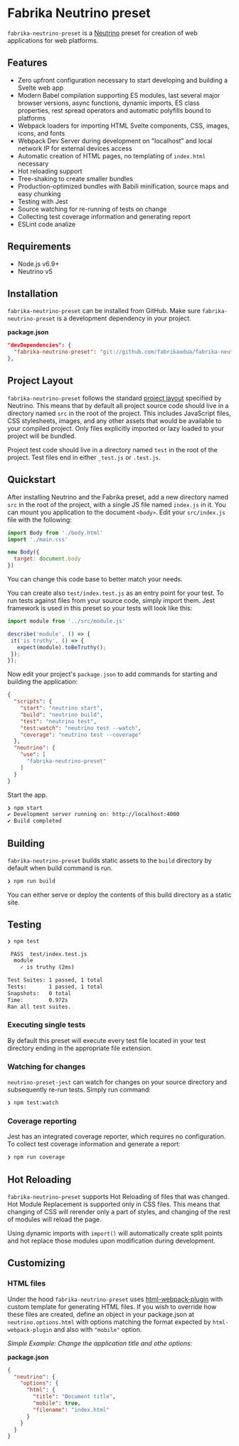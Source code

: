 # Fabrika Neutrino preset

`fabrika-neutrino-preset` is a [Neutrino](https://neutrino.js.org) preset for creation of web applications for web platforms.

## Features

- Zero upfront configuration necessary to start developing and building a Svelte web app
- Modern Babel compilation supporting ES modules, last several major browser versions, async functions, dynamic imports, ES class properties, rest spread operators and automatic polyfills bound to platforms
- Webpack loaders for importing HTML Svelte components, CSS, images, icons, and fonts
- Webpack Dev Server during development on "localhost" and local network IP for external devices access
- Automatic creation of HTML pages, no templating of `index.html` necessary
- Hot reloading support
- Tree-shaking to create smaller bundles
- Production-optimized bundles with Babili minification, source maps and easy chunking
- Testing with Jest
- Source watching for re-running of tests on change
- Collecting test coverage information and generating report
- ESLint code analize

## Requirements

- Node.js v6.9+
- Neutrino v5

## Installation

`fabrika-neutrino-preset` can be installed from GitHub. Make sure  `fabrika-neutrino-preset` is a development dependency in your project.

**package.json**
```json
"devDependencies": {
  "fabrika-neutrino-preset": "git://github.com/fabrikaodua/fabrika-neutrino-preset"
},
```

## Project Layout

`fabrika-neutrino-preset` follows the standard [project layout](https://neutrino.js.org/project-layout) specified by Neutrino. This means that by default all project source code should live in a directory named `src` in the root of the project. This includes JavaScript files, CSS stylesheets, images, and any other assets that would be available to your compiled project. Only files explicitly imported or lazy loaded to your project will be bundled.

Project test code should live in a directory named `test` in the root of the project. Test files end in either `_test.js` or `.test.js`.

## Quickstart

After installing Neutrino and the Fabrika preset, add a new directory named `src` in the root of the project, with a single JS file named `index.js` in it. You can mount you application to the document `<body>`. Edit your `src/index.js` file with the following:

```js
import Body from './body.html'
import './main.css'

new Body({
  target: document.body
})
```

You can change this code base to better match your needs.

You can create also `test/index.test.js` as an entry point for your test. To run tests against files from your source code, simply import them. Jest framework is used in this preset so your tests will look like this:

 ```js
import module from '../src/module.js'

describe('module', () => {
  it('is truthy', () => {
    expect(module).toBeTruthy();
  });
});
```

Now edit your project's `package.json` to add commands for starting and building the application:

```json
{
  "scripts": {
    "start": "neutrino start",
    "build": "neutrino build",
    "test": "neutrino test",
    "test:watch": "neutrino test --watch",
    "coverage": "neutrino test --coverage"
  },
  "neutrino": {
    "use": [
      "fabrika-neutrino-preset"
    ]
  }
}
```

Start the app. 

```bash
❯ npm start
✔ Development server running on: http://localhost:4000
✔ Build completed
```

## Building

`fabrika-neutrino-preset` builds static assets to the `build` directory by default when build command is run.

```bash
❯ npm run build
```

You can either serve or deploy the contents of this build directory as a static site.

## Testing

```bash
❯ npm test

 PASS  test/index.test.js
  module
    ✓ is truthy (2ms)

Test Suites: 1 passed, 1 total
Tests:       1 passed, 1 total
Snapshots:   0 total
Time:        0.972s
Ran all test suites.
```

### Executing single tests

By default this preset will execute every test file located in your test directory ending in the appropriate file
extension.

### Watching for changes

`neutrino-preset-jest` can watch for changes on your source directory and subsequently re-run tests. Simply run command:

```bash
❯ npm test:watch
```

### Coverage reporting

Jest has an integrated coverage reporter, which requires no configuration. To collect test coverage information and
generate a report:

```bash
❯ npm run coverage
```

## Hot Reloading

`fabrika-neutrino-preset` supports Hot Reloading of files that was changed. Hot Module Replacement is supported only in CSS files. This means that changing of CSS will rerender only a part of styles, and changing of the rest of modules will reload the page.

Using dynamic imports with `import()` will automatically create split points and hot replace those modules upon modification during development.

## Customizing

### HTML files

Under the hood `fabrika-neutrino-preset` uses [html-webpack-plugin](https://www.npmjs.com/package/html-webpack-plugin) with custom template for generating HTML files. If you wish to override how these files are created, define an object in your package.json at `neutrino.options.html` with options matching the format expected by `html-webpack-plugin` and also with `"mobile"` option.

*Simple Example: Change the application title and othe options:*

**package.json**
```json
{
  "neutrino": {
    "options": {
      "html": {
        "title": "Document title",
        "mobile": true,
        "filename": "index.html"
      }
    }
  }
}
```


